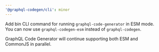 ```yaml
---
'@graphql-codegen/cli': minor
---
```


Add bin CLI command for running `graphql-code-generator` in ESM mode. You can now use `graphql-codegen-esm` instead of `graphql-codegen`.

GraphQL Code Generator will continue supporting both ESM and CommonJS in parallel.
